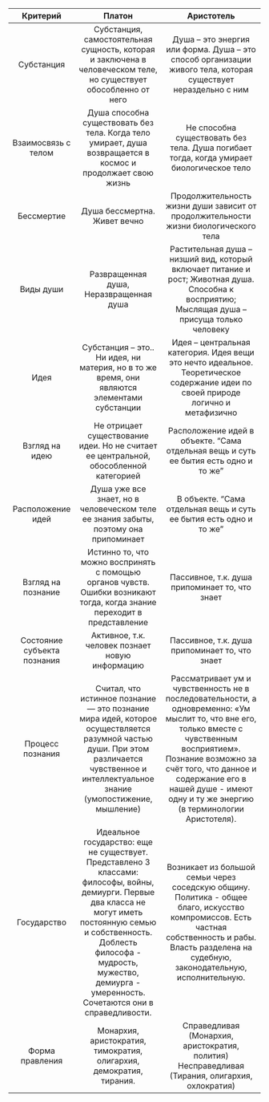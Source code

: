 |        **Критерий**         |                                                                                                                            **Платон**                                                                                                                             |                                                                                                                                   **Аристотель**                                                                                                                                   |
| :-------------------------: | :---------------------------------------------------------------------------------------------------------------------------------------------------------------------------------------------------------------------------------------------------------------: | :--------------------------------------------------------------------------------------------------------------------------------------------------------------------------------------------------------------------------------------------------------------------------------: |
|         Субстанция          |                                                                         Субстанция, самостоятельная сущность, которая и заключена в человеческом теле, но существует обособленно от него                                                                          |                                                                                   Душа – это энергия или форма. Душа – это способ организации живого тела, которая существует нераздельно с ним                                                                                    |
|     Взаимосвязь с телом     |                                                                            Душа способна существовать без тела. Когда тело умирает, душа возвращается в космос и продолжает свою жизнь                                                                            |                                                                                              Не способна существовать без тела. Душа погибает тогда, когда умирает биологическое тело                                                                                              |
|         Бессмертие          |                                                                                                                   Душа бессмертна. Живет вечно                                                                                                                    |                                                                                                Продолжительность жизни души зависит от продолжительности жизни биологического тела                                                                                                 |
|          Виды души          |                                                                                                              Развращенная душа, Неразвращенная душа                                                                                                               |                                                                   Растительная душа – низший вид, который включает питание и рост; Животная душа. Способна к восприятию; Мыслящая душа – присуща только человеку                                                                   |
|            Идея             |                                                                                   Субстанция – это.. Ни идея, ни материя, но в то же время, они являются элементами субстанции                                                                                    |                                                                         Идея – центральная категория. Идея вещи это нечто идеальное. Теоретическое содержание идеи по своей природе логично и метафизично                                                                          |
|       Взгляд на идею        |                                                                                       Не отрицает существование идеи. Но не считает ее центральной, обособленной категорией                                                                                       |                                                                                                Расположение идей в объекте. “Сама отдельная вещь и суть ее бытия есть одно и то же”                                                                                                |
|      Расположение идей      |                                                                                       Душа уже все знает, но в человеческом теле ее знания забыты, поэтому она припоминает                                                                                        |                                                                                                         В объекте. “Сама отдельная вещь и суть ее бытия есть одно и то же”                                                                                                         |
|     Взгляд на познание      |                                                                     Истинно то, что можно воспринять с помощью органов чувств. Ошибки возникают тогда, когда знание переходит в представление                                                                     |                                                                                                                   Пассивное, т.к. душа припоминает то, что знает                                                                                                                   |
| Состояние субъекта познания |                                                                                                          Активное, т.к. человек познает новую информацию                                                                                                          |                                                                                                                   Пассивное, т.к. душа припоминает то, что знает                                                                                                                   |
|      Процесс познания       |                                     Считал, что истинное познание — это познание мира идей, которое осуществляется разумной частью души. При этом различается чувственное и интеллектуальное знание (умопостижение, мышление)                                     | Рассматривает ум и чувственность не в последовательности, а одновременно: «Ум мыслит то, что вне его, только вместе с чувственным восприятием». Познание возможно за счёт того, что данное и содержание его в нашей душе - имеют одну и ту же энергию (в терминологии Аристотеля). |
|         Государство         | Идеальное государство: еще не существует. Представлено 3 классами: философы, войны, демиурги. Первые два класса не могут иметь постоянную семью и собственность. Доблесть философа - мудрость, мужество, демиурга - умеренность. Сочетаются они в справедливости. |                                        Возникает из большой семьи через соседскую общину. Политика - общее благо, искусство компромиссов. Есть частная собственность и рабы. Власть разделена на судебную, законодательную, исполнительную.                                        |
|       Форма правления       |                                                                                                Монархия, аристократия, тимократия, олигархия, демократия, тирания.                                                                                                |                                                                                           Справедливая (Монархия, аристократия, полития) Несправедливая (Тирания, олигархия, охлократия)                                                                                           |




